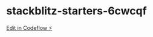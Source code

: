 # stackblitz-starters-6cwcqf

[Edit in Codeflow ⚡️](https://stackblitz.com/~/github.com/jimmygonz1992/stackblitz-starters-6cwcqf)